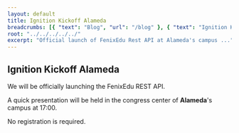 ```yaml
---
layout: default
title: Ignition Kickoff Alameda
breadcrumbs: [{ "text": "Blog", "url": "/blog" }, { "text": "Ignition Kickoff Alameda", "url": "/blog/2013/12/03/ignition-kickoff-alameda"}]
root: "../../../../../"
excerpt: "Official launch of FenixEdu Rest API at Alameda's campus ..."
---
```



## Ignition Kickoff Alameda

We will be officially launching the FenixEdu REST API. 

A quick presentation will be held in the congress center of <strong>Alameda</strong>'s campus at 17:00.

No registration is required.
